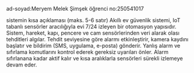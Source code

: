 ad-soyad:Meryem Melek Şimşek
öğrenci no:250541017

sistemin kısa açıklaması (maks. 5-6 satır)
Akıllı ev güvenlik sistemi, IoT tabanlı sensörler aracılığıyla evi 7/24 izleyen bir otomasyon yapısıdır.
Sistem, hareket, kapı, pencere ve cam sensörlerinden veri alarak olası tehditleri algılar.
Tehdit seviyesine göre alarmı etkinleştirir, kamera kaydını başlatır ve bildirim (SMS, uygulama, e-posta) gönderir.
Yanlış alarm ve sıfırlama komutlarını kontrol ederek gereksiz uyarıları önler.
Alarm sıfırlanana kadar aktif kalır ve kısa aralıklarla sensörleri sürekli izlemeye devam eder.
